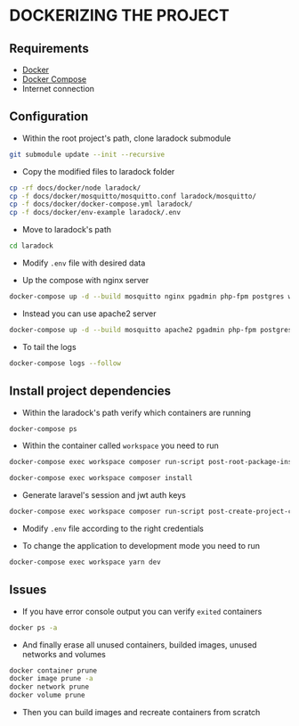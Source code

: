 # DOCKERIZING THE PROJECT

## Requirements

* [Docker](https://docs.docker.com/install/)
* [Docker Compose](https://docs.docker.com/compose/install/)
* Internet connection

## Configuration

* Within the root project's path, clone laradock submodule

```sh
git submodule update --init --recursive
```

* Copy the modified files to laradock folder

```sh
cp -rf docs/docker/node laradock/
cp -f docs/docker/mosquitto/mosquitto.conf laradock/mosquitto/
cp -f docs/docker/docker-compose.yml laradock/
cp -f docs/docker/env-example laradock/.env
```

* Move to laradock's path

```sh
cd laradock
```

* Modify `.env` file with desired data

* Up the compose with nginx server

```sh
docker-compose up -d --build mosquitto nginx pgadmin php-fpm postgres workspace node
```

* Instead you can use apache2 server

```sh
docker-compose up -d --build mosquitto apache2 pgadmin php-fpm postgres workspace node
```

* To tail the logs

```sh
docker-compose logs --follow
```

## Install project dependencies

* Within the laradock's path verify which containers are running

```sh
docker-compose ps
```

* Within the container called `workspace` you need to run

```sh
docker-compose exec workspace composer run-script post-root-package-install
```

```sh
docker-compose exec workspace composer install
```

* Generate laravel's session and jwt auth keys

```sh
docker-compose exec workspace composer run-script post-create-project-cmd
```

* Modify `.env` file according to the right credentials

* To change the application to development mode you need to run

```sh
docker-compose exec workspace yarn dev
```

## Issues

* If you have error console output you can verify `exited` containers

```sh
docker ps -a
```

* And finally erase all unused containers, builded images, unused networks and volumes

```sh
docker container prune
docker image prune -a
docker network prune
docker volume prune
```

* Then you can build images and recreate containers from scratch